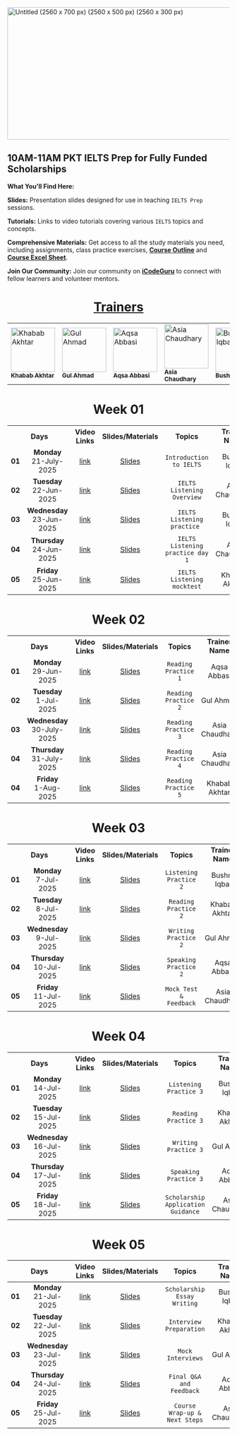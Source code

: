 <img width="2560" height="300" alt="Untitled (2560 x 700 px) (2560 x 500 px) (2560 x 300 px)" src="https://github.com/user-attachments/assets/94d40b26-927e-4e17-9234-b2a8210d8f45" />

## 10AM-11AM PKT IELTS Prep for Fully Funded Scholarships

**What You'll Find Here:**

**Slides:** Presentation slides designed for use in teaching <code>IELTS Prep</code> sessions.

**Tutorials:** Links to video tutorials covering various <code>IELTS</code> topics and concepts.

**Comprehensive Materials:** Get access to all the study materials you need, including assignments, class practice exercises, **[Course Outline](#)** and **[Course Excel Sheet](#)**.

**Join Our Community:** Join our community on **[iCodeGuru](www.icode.guru/join)** to connect with fellow learners and volunteer mentors.

<div align="center">

  <h1><u>Trainers</u></h1>

  <table>
    <tr>
      <td>
        <a href="#">
          <img src="https://ui-avatars.com/api/?name=Khabab+Akhtar" width="100" alt="Khabab Akhtar"/><br>
          <sub><b>Khabab Akhtar</b></sub>
        </a>
      </td>
      <td>
        <a href="#">
          <img src="https://ui-avatars.com/api/?name=Gul+Ahmad" width="100" alt="Gul Ahmad"/><br>
          <sub><b>Gul Ahmad</b></sub>
        </a>
      </td>
      <td>
        <a href="#">
          <img src="https://ui-avatars.com/api/?name=Aqsa+Abbasi" width="100" alt="Aqsa Abbasi"/><br>
          <sub><b>Aqsa Abbasi</b></sub>
        </a>
      </td>
      <td>
        <a href="#">
          <img src="https://ui-avatars.com/api/?name=Asia+Chaudhary" width="100" alt="Asia Chaudhary"/><br>
          <sub><b>Asia Chaudhary</b></sub>
        </a>
      </td>
      <td>
        <a href="#">
          <img src="https://ui-avatars.com/api/?name=Bushra+Iqbal" width="100" alt="Bushra Iqbal"/><br>
          <sub><b>Bushra Iqbal</b></sub>
        </a>
      </td>
    </tr>
  </table>

</div>

<div align='center'>
  
# Week 01
<table>
    <tbody>
     <tr>
      <th colspan="2">Days</th>
      <th>Video Links</th>
      <th>Slides/Materials</th>
      <th>Topics</th>
      <td align="center"><b>Trainer Name</b></td>
     </tr>  
        <tr>
             <td align="center"><b>01</b></td>
             <td align="center"><b>Monday</b><br>21-July-2025</td>
             <td align="center"><a href="https://www.facebook.com/share/v/1DpznztJgC/">link</a></td>
             <td align="center"><a href="#">Slides</a></td>
             <td align="center"><code>Introduction to IELTS</code></td>
             <td align="center">Bushra Iqbal</td>
        </tr>
        <tr>
             <td align="center"><b>02</b></td>
             <td align="center"><b>Tuesday</b><br>22-Jun-2025</td>
             <td align="center"><a href="https://www.facebook.com/share/v/1Yk1uaMNWz/">link</a></td>
             <td align="center"><a href="#">Slides</a></td>
             <td align="center"><code>IELTS Listening Overview</code></td>
             <td align="center">Asia Chaudhary</td>
        </tr>
        <tr>
             <td align="center"><b>03</b></td>
             <td align="center"><b>Wednesday</b><br>23-Jun-2025</td>
             <td align="center"><a href="https://www.facebook.com/share/v/18rJct7Cde">link</a></td>
             <td align="center"><a href="#">Slides</a></td>
             <td align="center"><code>IELTS Listening practice </code></td>
             <td align="center">Bushra Iqbal</td>
        </tr>
        <tr>
             <td align="center"><b>04</b></td>
             <td align="center"><b>Thursday</b><br>24-Jun-2025</td>
             <td align="center"><a href="https://www.facebook.com/share/v/15QZWT4GzA/">link</a></td>
             <td align="center"><a href="#">Slides</a></td>
             <td align="center"><code>IELTS Listening practice day 1</code></td>
             <td align="center">Asia Chaudhary</td>
        </tr>
        <tr>
             <td align="center"><b>05</b></td>
             <td align="center"><b>Friday</b><br>25-Jun-2025</td>
             <td align="center"><a href="#">link</a></td>
             <td align="center"><a href="#">Slides</a></td>
             <td align="center"><code>IELTS Listening mocktest</code></td>
             <td align="center">Khabab Akhtar</td>
        </tr>
    </tbody>
</table>

# Week 02
<table>
    <tbody>
     <tr>
      <th colspan="2">Days</th>
      <th>Video Links</th>
      <th>Slides/Materials</th>
      <th>Topics</th>
      <td align="center"><b>Trainer Name</b></td>
     </tr>  
        <tr>
             <td align="center"><b>01</b></td>
             <td align="center"><b>Monday</b><br>29-Jun-2025</td>
             <td align="center"><a href="https://www.facebook.com/share/v/1Ac5mHnqV7/">link</a></td>
             <td align="center"><a href="#">Slides</a></td>
             <td align="center"><code>Reading Practice 1</code></td>
             <td align="center">Aqsa Abbasi</td>
        </tr>
        <tr>
             <td align="center"><b>02</b></td>
             <td align="center"><b>Tuesday</b><br>1-Jul-2025</td>
             <td align="center"><a href="https://www.facebook.com/share/v/1P9ZwZkmok/">link</a></td>
             <td align="center"><a href="#">Slides</a></td>
             <td align="center"><code>Reading Practice 2</code></td>
             <td align="center">Gul Ahmad</td>
        </tr>
        <tr>
             <td align="center"><b>03</b></td>
             <td align="center"><b>Wednesday</b><br>30-July-2025</td>
             <td align="center"><a href="https://www.facebook.com/share/v/1YdN6KeDNr/">link</a></td>
             <td align="center"><a href="#">Slides</a></td>
             <td align="center"><code>Reading Practice 3</code></td>
             <td align="center">Asia Chaudhary</td>
        </tr>
        <tr>
             <td align="center"><b>04</b></td>
             <td align="center"><b>Thursday</b><br>31-July-2025</td>
             <td align="center"><a href="https://www.facebook.com/share/v/16rz8pZXS6/">link</a></td>
             <td align="center"><a href="#">Slides</a></td>
             <td align="center"><code>Reading Practice 4</code></td>
             <td align="center">Asia Chaudhary</td>
        </tr>
             <td align="center"><b>04</b></td>
             <td align="center"><b>Friday</b><br>1-Aug-2025</td>
             <td align="center"><a href="https://www.facebook.com/share/v/16rz8pZXS6/">link</a></td>
             <td align="center"><a href="#">Slides</a></td>
             <td align="center"><code>Reading Practice 5</code></td>
             <td align="center">Khabab Akhtar</td>
        </tr>
    </tbody>
</table>

# Week 03
<table>
    <tbody>
     <tr>
      <th colspan="2">Days</th>
      <th>Video Links</th>
      <th>Slides/Materials</th>
      <th>Topics</th>
      <td align="center"><b>Trainer Name</b></td>
     </tr>  
        <tr>
             <td align="center"><b>01</b></td>
             <td align="center"><b>Monday</b><br>7-Jul-2025</td>
             <td align="center"><a href="#">link</a></td>
             <td align="center"><a href="#">Slides</a></td>
             <td align="center"><code>Listening Practice 2</code></td>
             <td align="center">Bushra Iqbal</td>
        </tr>
        <tr>
             <td align="center"><b>02</b></td>
             <td align="center"><b>Tuesday</b><br>8-Jul-2025</td>
             <td align="center"><a href="#">link</a></td>
             <td align="center"><a href="#">Slides</a></td>
             <td align="center"><code>Reading Practice 2</code></td>
             <td align="center">Khabab Akhtar</td>
        </tr>
        <tr>
             <td align="center"><b>03</b></td>
             <td align="center"><b>Wednesday</b><br>9-Jul-2025</td>
             <td align="center"><a href="#">link</a></td>
             <td align="center"><a href="#">Slides</a></td>
             <td align="center"><code>Writing Practice 2</code></td>
             <td align="center">Gul Ahmad</td>
        </tr>
        <tr>
             <td align="center"><b>04</b></td>
             <td align="center"><b>Thursday</b><br>10-Jul-2025</td>
             <td align="center"><a href="#">link</a></td>
             <td align="center"><a href="#">Slides</a></td>
             <td align="center"><code>Speaking Practice 2</code></td>
             <td align="center">Aqsa Abbasi</td>
        </tr>
        <tr>
             <td align="center"><b>05</b></td>
             <td align="center"><b>Friday</b><br>11-Jul-2025</td>
             <td align="center"><a href="#">link</a></td>
             <td align="center"><a href="#">Slides</a></td>
             <td align="center"><code>Mock Test & Feedback</code></td>
             <td align="center">Asia Chaudhary</td>
        </tr>
    </tbody>
</table>

# Week 04
<table>
    <tbody>
     <tr>
      <th colspan="2">Days</th>
      <th>Video Links</th>
      <th>Slides/Materials</th>
      <th>Topics</th>
      <td align="center"><b>Trainer Name</b></td>
     </tr>  
        <tr>
             <td align="center"><b>01</b></td>
             <td align="center"><b>Monday</b><br>14-Jul-2025</td>
             <td align="center"><a href="#">link</a></td>
             <td align="center"><a href="#">Slides</a></td>
             <td align="center"><code>Listening Practice 3</code></td>
             <td align="center">Bushra Iqbal</td>
        </tr>
        <tr>
             <td align="center"><b>02</b></td>
             <td align="center"><b>Tuesday</b><br>15-Jul-2025</td>
             <td align="center"><a href="#">link</a></td>
             <td align="center"><a href="#">Slides</a></td>
             <td align="center"><code>Reading Practice 3</code></td>
             <td align="center">Khabab Akhtar</td>
        </tr>
        <tr>
             <td align="center"><b>03</b></td>
             <td align="center"><b>Wednesday</b><br>16-Jul-2025</td>
             <td align="center"><a href="#">link</a></td>
             <td align="center"><a href="#">Slides</a></td>
             <td align="center"><code>Writing Practice 3</code></td>
             <td align="center">Gul Ahmad</td>
        </tr>
        <tr>
             <td align="center"><b>04</b></td>
             <td align="center"><b>Thursday</b><br>17-Jul-2025</td>
             <td align="center"><a href="#">link</a></td>
             <td align="center"><a href="#">Slides</a></td>
             <td align="center"><code>Speaking Practice 3</code></td>
             <td align="center">Aqsa Abbasi</td>
        </tr>
        <tr>
             <td align="center"><b>05</b></td>
             <td align="center"><b>Friday</b><br>18-Jul-2025</td>
             <td align="center"><a href="#">link</a></td>
             <td align="center"><a href="#">Slides</a></td>
             <td align="center"><code>Scholarship Application Guidance</code></td>
             <td align="center">Asia Chaudhary</td>
        </tr>
    </tbody>
</table>

# Week 05
<table>
  <thead>
    <tr>
      <th colspan="2">Days</th>
      <th>Video Links</th>
      <th>Slides/Materials</th>
      <th>Topics</th>
      <th>Trainer Name</th>
    </tr>
  </thead>
  <tbody>
    <tr>
      <td align="center"><b>01</b></td>
      <td align="center"><b>Monday</b><br>21-Jul-2025</td>
      <td align="center"><a href="#">link</a></td>
      <td align="center"><a href="#">Slides</a></td>
      <td align="center"><code>Scholarship Essay Writing</code></td>
      <td align="center">Bushra Iqbal</td>
    </tr>
    <tr>
      <td align="center"><b>02</b></td>
      <td align="center"><b>Tuesday</b><br>22-Jul-2025</td>
      <td align="center"><a href="#">link</a></td>
      <td align="center"><a href="#">Slides</a></td>
      <td align="center"><code>Interview Preparation</code></td>
      <td align="center">Khabab Akhtar</td>
    </tr>
    <tr>
      <td align="center"><b>03</b></td>
      <td align="center"><b>Wednesday</b><br>23-Jul-2025</td>
      <td align="center"><a href="#">link</a></td>
      <td align="center"><a href="#">Slides</a></td>
      <td align="center"><code>Mock Interviews</code></td>
      <td align="center">Gul Ahmad</td>
    </tr>
    <tr>
      <td align="center"><b>04</b></td>
      <td align="center"><b>Thursday</b><br>24-Jul-2025</td>
      <td align="center"><a href="#">link</a></td>
      <td align="center"><a href="#">Slides</a></td>
      <td align="center"><code>Final Q&A and Feedback</code></td>
      <td align="center">Aqsa Abbasi</td>
    </tr>
    <tr>
      <td align="center"><b>05</b></td>
      <td align="center"><b>Friday</b><br>25-Jul-2025</td>
      <td align="center"><a href="#">link</a></td>
      <td align="center"><a href="#">Slides</a></td>
      <td align="center"><code>Course Wrap-up & Next Steps</code></td>
      <td align="center">Asia Chaudhary</td>
    </tr>
  </tbody>
</table>
</div>
